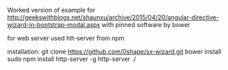
Worked version of example for http://geekswithblogs.net/shaunxu/archive/2015/04/20/angular-directive-wizard-in-bootstrap-modal.aspx
 with pinned software by bower

for web server used htt-server from npm

installation:
git clone https://github.com/0shape/sx-wizard.git
bower install
sudo npm install http-server -g
http-server ./
